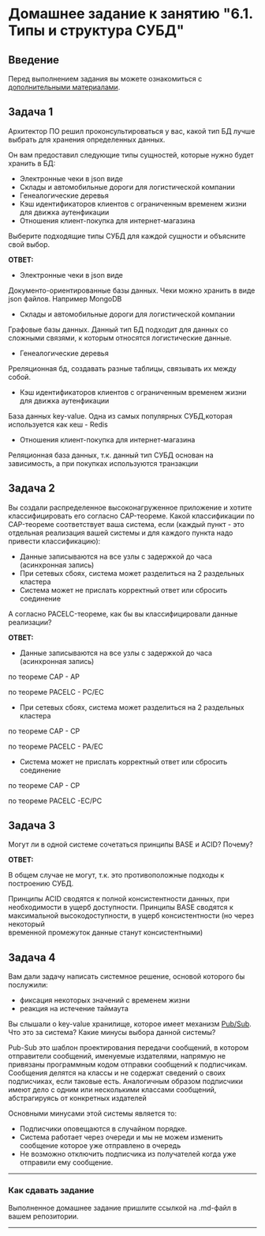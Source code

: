 # Домашнее задание к занятию "6.1. Типы и структура СУБД"

## Введение

Перед выполнением задания вы можете ознакомиться с 
[дополнительными материалами](https://github.com/netology-code/virt-homeworks/tree/master/additional/README.md).

## Задача 1

Архитектор ПО решил проконсультироваться у вас, какой тип БД 
лучше выбрать для хранения определенных данных.

Он вам предоставил следующие типы сущностей, которые нужно будет хранить в БД:

- Электронные чеки в json виде
- Склады и автомобильные дороги для логистической компании
- Генеалогические деревья
- Кэш идентификаторов клиентов с ограниченным временем жизни для движка аутенфикации
- Отношения клиент-покупка для интернет-магазина

Выберите подходящие типы СУБД для каждой сущности и объясните свой выбор.

**ОТВЕТ:**

- Электронные чеки в json виде

Документо-ориентированные базы данных. Чеки можно хранить в виде json файлов. Например MongoDB

- Склады и автомобильные дороги для логистической компании

Графовые базы данных. Данный тип БД подходит для данных со сложными связями, к которым относятся логистические данные.
- Генеалогические деревья

Рреляционная бд, создавать разные таблицы, связывать их между собой. 
- Кэш идентификаторов клиентов с ограниченным временем жизни для движка аутенфикации

База данных key-value. Одна из самых популярных СУБД,которая используется как кеш - Redis
- Отношения клиент-покупка для интернет-магазина

Реляционная база данных, т.к. данный тип СУБД основан на зависимость, а при покупках используются транзакции


## Задача 2

Вы создали распределенное высоконагруженное приложение и хотите классифицировать его согласно 
CAP-теореме. Какой классификации по CAP-теореме соответствует ваша система, если 
(каждый пункт - это отдельная реализация вашей системы и для каждого пункта надо привести классификацию):

- Данные записываются на все узлы с задержкой до часа (асинхронная запись)
- При сетевых сбоях, система может разделиться на 2 раздельных кластера
- Система может не прислать корректный ответ или сбросить соединение

А согласно PACELC-теореме, как бы вы классифицировали данные реализации?


**ОТВЕТ:**

- Данные записываются на все узлы с задержкой до часа (асинхронная запись)

по теореме CAP - AP

по теореме PACELC - PC/EC

- При сетевых сбоях, система может разделиться на 2 раздельных кластера

по теореме CAP - CP

по теореме PACELC - PA/EC

- Система может не прислать корректный ответ или сбросить соединение

по теореме CAP - CP

по теореме PACELC -EC/PC


## Задача 3

Могут ли в одной системе сочетаться принципы BASE и ACID? Почему?

**ОТВЕТ:**

В общем случае не могут, т.к. это противоположные подходы к построению СУБД.

Принципы ACID сводятся к полной консистентности данных, при необходимости в ущерб доступности.
Принципы BASE сводятся к максимальной высокодоступности, в ущерб консистентности (но через некоторый   
временной промежуток данные станут консистентными)


## Задача 4

Вам дали задачу написать системное решение, основой которого бы послужили:

- фиксация некоторых значений с временем жизни
- реакция на истечение таймаута

Вы слышали о key-value хранилище, которое имеет механизм [Pub/Sub](https://habr.com/ru/post/278237/). 
Что это за система? Какие минусы выбора данной системы?

Pub-Sub это шаблон проектирования передачи сообщений, в котором отправители сообщений, именуемые издателями, напрямую не привязаны программным кодом отправки сообщений к подписчикам. Сообщения делятся на классы и не содержат сведений о своих подписчиках, если таковые есть. Аналогичным образом подписчики имеют дело с одним или несколькими классами сообщений, абстрагируясь от конкретных издателей

Основными минусами этой системы является то: 
- Подписчики оповещаются в случайном порядке. 
- Cистема работает через очереди и мы не можем изменить сообщение которое уже отправлено в очередь
- Не возможно отключить подписчика из получателей когда уже отправили ему сообщение.

---

### Как cдавать задание

Выполненное домашнее задание пришлите ссылкой на .md-файл в вашем репозитории.

---
